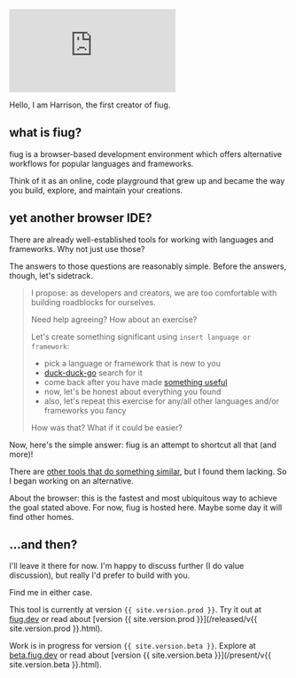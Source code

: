 <div class="video-container">
	<iframe
		class="video"
		src="https://www.youtube.com/embed/LZFmMUIu2dc"
		title="How to fiug"
		frameborder="0"
		allow="accelerometer; autoplay; clipboard-write; encrypted-media; gyroscope; picture-in-picture"
		allowfullscreen
	></iframe>
</div>

<p></p>

Hello, I am Harrison, the first creator of fiug.

## what is fiug?

fiug is a browser-based development environment which offers alternative workflows for popular languages and frameworks.

Think of it as an online, code playground that grew up and became the way you build, explore, and maintain your creations.


## yet another browser IDE?

There are already well-established tools for working with languages and frameworks.  Why not just use those?

The answers to those questions are reasonably simple.  Before the answers, though, let's sidetrack.

> I propose: as developers and creators, we are too comfortable with building roadblocks for ourselves.
>
> Need help agreeing?  How about an exercise?
>
> Let's create something significant using `insert language or framework`:
>  - pick a language or framework that is new to you
>  - [duck-duck-go](http://ddg.gg) search for it
>  - come back after you have made [something useful](https://todomvc.com/)
>  - now, let's be honest about everything you found
>  - also, let's repeat this exercise for any/all other languages and/or frameworks you fancy
>
> How was that? What if it could be easier?

<p></p>

Now, here's the simple answer: fiug is an attempt to shortcut all that (and more)!

There are [other tools that do something similar](/misc/market), but I found them lacking.  So I began working on an alternative.

About the browser:  this is the fastest and most ubiquitous way to achieve the goal stated above.  For now, fiug is hosted here.  Maybe some day it will find other homes.


## ...and then?

I'll leave it there for now.  I'm happy to discuss further (I do value discussion), but really I'd prefer to build with you.

Find me in either case.

This tool is currently at version `{{ site.version.prod }}`.  Try it out at [fiug.dev](https://fiug.dev) or read about [version {{ site.version.prod }}](/released/v{{ site.version.prod }}.html).

Work is in progress for version `{{ site.version.beta }}`. Explore at [beta.fiug.dev](https://beta.fiug.dev) or read about [version {{ site.version.beta }}](/present/v{{ site.version.beta }}.html).
